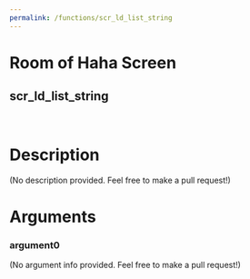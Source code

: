 ```yaml
---
permalink: /functions/scr_ld_list_string
---
```

# Room of Haha Screen  
## scr_ld_list_string  
&nbsp;  
# Description  
(No description provided. Feel free to make a pull request!) 
&nbsp;  
# Arguments
### argument0
(No argument info provided. Feel free to make a pull request!)
&nbsp;  


